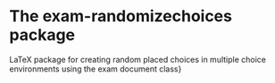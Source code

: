# The exam-randomizechoices package

LaTeX package for creating random placed choices in multiple choice environments using the exam document class}

